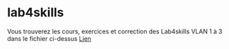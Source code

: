 # lab4skills

Vous trouverez les cours, exercices et correction des Lab4skills VLAN 1 à 3 dans le fichier ci-dessus [Lien](https://github.com/spoofingcorp/lab4skills/blob/e0038513f4d78b2bf54bd90fccb5604947dd8215/Lab4skills_VLAN_200123.md)
